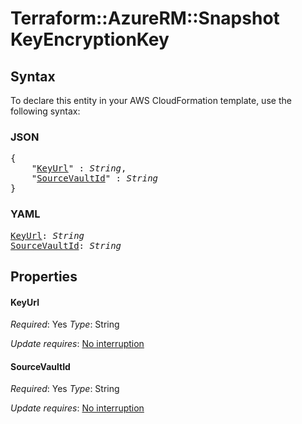 # Terraform::AzureRM::Snapshot KeyEncryptionKey

## Syntax

To declare this entity in your AWS CloudFormation template, use the following syntax:

### JSON

<pre>
{
    "<a href="#keyurl" title="KeyUrl">KeyUrl</a>" : <i>String</i>,
    "<a href="#sourcevaultid" title="SourceVaultId">SourceVaultId</a>" : <i>String</i>
}
</pre>

### YAML

<pre>
<a href="#keyurl" title="KeyUrl">KeyUrl</a>: <i>String</i>
<a href="#sourcevaultid" title="SourceVaultId">SourceVaultId</a>: <i>String</i>
</pre>

## Properties

#### KeyUrl

_Required_: Yes
_Type_: String

_Update requires_: [No interruption](https://docs.aws.amazon.com/AWSCloudFormation/latest/UserGuide/using-cfn-updating-stacks-update-behaviors.html#update-no-interrupt)

#### SourceVaultId

_Required_: Yes
_Type_: String

_Update requires_: [No interruption](https://docs.aws.amazon.com/AWSCloudFormation/latest/UserGuide/using-cfn-updating-stacks-update-behaviors.html#update-no-interrupt)

